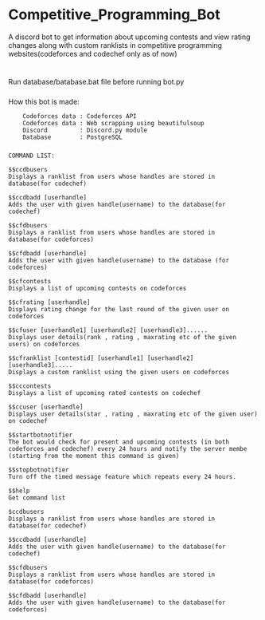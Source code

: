 # Competitive_Programming_Bot

A discord bot to get information about upcoming contests and view rating changes along with custom ranklists in competitive programming websites(codeforces and codechef only as of now)
#
# 
Run database/batabase.bat file before running bot.py

###

How this bot is made:

        Codeforces data : Codeforces API
        Codeforces data : Web scrapping using beautifulsoup
        Discord         : Discord.py module
        Database        : PostgreSQL

###
    COMMAND LIST:

    $$ccdbusers 
    Displays a ranklist from users whose handles are stored in database(for codechef)

    $$ccdbadd [userhandle]  
    Adds the user with given handle(username) to the database(for codechef)

    $$cfdbusers 
    Displays a ranklist from users whose handles are stored in database(for codeforces)

    $$cfdbadd [userhandle]  
    Adds the user with given handle(username) to the database (for codeforces)      

    $$cfcontests             
    Displays a list of upcoming contests on codeforces

    $$cfrating [userhandle]  
    Displays rating change for the last round of the given user on codeforces

    $$cfuser [userhandle1] [userhandle2] [userhandle3]......
    Displays user details(rank , rating , maxrating etc of the given users) on codeforces

    $$cfranklist [contestid] [userhandle1] [userhandle2] [userhandle3].....
    Displays a custom ranklist using the given users on codeforces

    $$cccontests             
    Displays a list of upcoming rated contests on codechef

    $$ccuser [userhandle] 
    Displays user details(star , rating , maxrating etc of the given user) on codechef

    $$startbotnotifier
    The bot would check for present and upcoming contests (in both codeforces and codechef) every 24 hours and notify the server membe  (starting from the moment this command is given)

    $$stopbotnotifier
    Turn off the timed message feature which repeats every 24 hours.

    $$help
    Get command list

    $ccdbusers  
    Displays a ranklist from users whose handles are stored in database(for codechef) 

    $$ccdbadd [userhandle] 
    Adds the user with given handle(username) to the database(for codechef) 

    $$cfdbusers  
    Displays a ranklist from users whose handles are stored in database(for codeforces) 
    
    $$cfdbadd [userhandle] 
    Adds the user with given handle(username) to the database(for codeforces)  